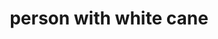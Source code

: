 ---
layout: people&body
title: person with white cane
emoji: person_with_white_cane
permalink: 🧑‍🦯.html
image: assets/img/3moji/person_with_white_cane.png
---